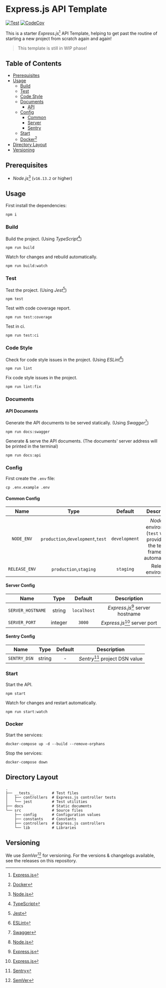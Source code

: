 # Express.js API Template

[![Test][TEST_WORKFLOW_BADGE]][TEST_WORKFLOW_URL]
[![CodeCov][CODECOV_BADGE]][CODECOV_URL]

This is a starter _Express.js_[^EXPRESS_JS_FOOTNOTE] API Template, helping to get past the routine of starting a new
project from scratch again and again!

> This template is still in WIP phase!

## Table of Contents

- [Prerequisites](#prerequisites)
- [Usage](#usage)
  - [Build](#build)
  - [Test](#test)
  - [Code Style](#code-style)
  - [Documents](#documents)
    - [API](#api-documents)
  - [Config](#config)
    - [Common](#common-config)
    - [Server](#server-config)
    - [Sentry](#sentry-config)
  - [Start](#start)
  - [Docker](#docker)[^DOCKER_FOOTNOTE]
- [Directory Layout](#directory-layout)
- [Versioning](#versioning)

## Prerequisites

- _Node.js_[^NODE_JS_FOOTNOTE] (`v16.13.2` or higher)

## Usage

First install the dependencies:

```shell
npm i
```

### Build

Build the project. (Using _TypeScript_[^TYPESCRIPT_FOOTNOTE])

```shell
npm run build
```

Watch for changes and rebuild automatically.

```shell
npm run build:watch
```

### Test

Test the project. (Using _Jest_[^JEST_FOOTNOTE])

```shell
npm test
```

Test with code coverage report.

```shell
npm run test:coverage
```

Test in ci.

```shell
npm run test:ci
```

### Code Style

Check for code style issues in the project. (Using _ESLint_[^ESLINT_FOOTNOTE])

```shell
npm run lint
```

Fix code style issues in the project.

```shell
npm run lint:fix
```

### Documents

#### API Documents

Generate the API documents to be served statically. (Using _Swagger_[^SWAGGER_FOOTNOTE])

```shell
npm run docs:swagger
```

Generate & serve the API documents. (The documents' server address will be printed in the terminal)

```shell
npm run docs:api
```

### Config

First create the `.env` file:

```shell
cp .env.example .env
```

#### Common Config

|     Name      |               Type                |    Default    |                                                Description                                                |
|:-------------:|:---------------------------------:|:-------------:|:---------------------------------------------------------------------------------------------------------:|
|  `NODE_ENV`   | `production`,`development`,`test` | `development` | _Node.js_[^NODE_JS_FOOTNOTE] environment (`test` will be provided by the testing framework automatically) |
| `RELEASE_ENV` |      `production`,`staging`       |   `staging`   |                                            Release environment                                            |

#### Server Config

| Name              |  Type   |   Default   |                    Description                     |
|-------------------|:-------:|:-----------:|:--------------------------------------------------:|
| `SERVER_HOSTNAME` | string  | `localhost` | _Express.js_[^EXPRESS_JS_FOOTNOTE] server hostname |
| `SERVER_PORT`     | integer |   `3000`    |   _Express.js_[^EXPRESS_JS_FOOTNOTE] server port   |

#### Sentry Config

| Name         |  Type  | Default |                 Description                  |
|--------------|:------:|:-------:|:--------------------------------------------:|
| `SENTRY_DSN` | string |    -    | _Sentry_[^SENTRY_FOOTNOTE] project DSN value |

### Start

Start the API.

```shell
npm start
```

Watch for changes and restart automatically.

```shell
npm run start:watch
```

### Docker

Start the services:

```shell
docker-compose up -d --build --remove-orphans
```

Stop the services:

```shell
docker-compose down
```

## Directory Layout

```
.
├── __tests__        # Test files
│   ├── controllers  # Express.js controller tests
│   └── jest         # Test utilities
├── docs             # Static documents
└── src              # Source files
    ├── config       # Configuration values
    ├── constants    # Constants
    ├── controllers  # Express.js controllers
    └── lib          # Libraries
```

## Versioning

We use _SemVer_[^SEMVER_FOOTNOTE] for versioning. For the versions & changelogs available, see the releases on this
repository.

<!-- Footnotes -->

[^EXPRESS_JS_FOOTNOTE]: [Express.js][EXPRESS_JS_WEBSITE]

[^NODE_JS_FOOTNOTE]: [Node.js][NODE_JS_WEBSITE]

[^TYPESCRIPT_FOOTNOTE]: [TypeScript][TYPESCRIPT_WEBSITE]

[^JEST_FOOTNOTE]: [Jest][JEST_WEBSITE]

[^ESLINT_FOOTNOTE]: [ESLint][ESLINT_WEBSITE]

[^SWAGGER_FOOTNOTE]: [Swagger][SWAGGER_WEBSITE]

[^SEMVER_FOOTNOTE]: [SemVer][SEMVER_WEBSITE]

[^DOCKER_FOOTNOTE]: [Docker][DOCKER_WEBSITE]

[^SENTRY_FOOTNOTE]: [Sentry][SENTRY_WEBSITE]

<!-- Links -->

[TEST_WORKFLOW_URL]: https://github.com/ardalanamini/express-api-template/actions/workflows/test.yml

[TEST_WORKFLOW_BADGE]: https://github.com/ardalanamini/express-api-template/actions/workflows/test.yml/badge.svg

[CODECOV_URL]: https://codecov.io/gh/ardalanamini/express-api-template

[CODECOV_BADGE]: https://codecov.io/gh/ardalanamini/express-api-template/branch/main/graph/badge.svg?token=PSHIW2SL1S

[NODE_JS_WEBSITE]: https://nodejs.org/en

[EXPRESS_JS_WEBSITE]: https://expressjs.com

[TYPESCRIPT_WEBSITE]: https://www.typescriptlang.org

[JEST_WEBSITE]: https://jestjs.io

[ESLINT_WEBSITE]: https://eslint.org

[SWAGGER_WEBSITE]: https://swagger.io

[SEMVER_WEBSITE]: http://semver.org

[DOCKER_WEBSITE]: https://www.docker.com

[SENTRY_WEBSITE]: https://sentry.io
